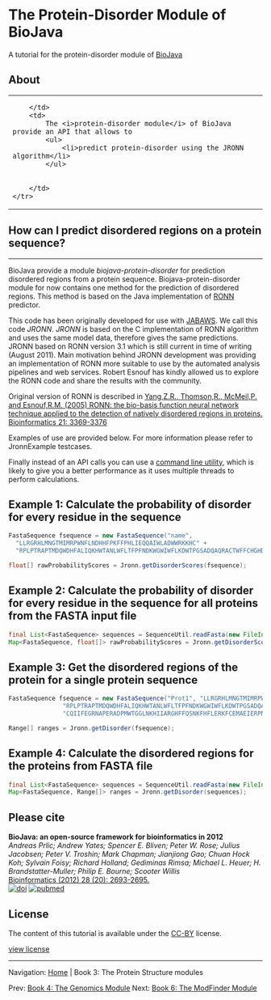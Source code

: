The Protein-Disorder Module of BioJava
=====================================================

A tutorial for the protein-disorder module of [BioJava](http://www.biojava.org)

## About
<table>
    <tr>
        <td>

        </td>
        <td>
            The <i>protein-disorder module</i> of BioJava provide an API that allows to
            <ul>
                <li>predict protein-disorder using the JRONN algorithm</li>
            </ul>


        </td>
    </tr>
</table>   

## How can I predict disordered regions on a protein sequence?
-----------------------------------------------------------

BioJava provide a module *biojava-protein-disorder* for prediction
disordered regions from a protein sequence. Biojava-protein-disorder
module for now contains one method for the prediction of disordered
regions. This method is based on the Java implementation of
[RONN](http://www.strubi.ox.ac.uk/RONN) predictor.

This code has been originally developed for use with
[JABAWS](http://www.compbio.dundee.ac.uk/jabaws). We call this code
*JRONN*. *JRONN* is based on the C implementation of RONN algorithm and
uses the same model data, therefore gives the same predictions. JRONN
based on RONN version 3.1 which is still current in time of writing
(August 2011). Main motivation behind JRONN development was providing an
implementation of RONN more suitable to use by the automated analysis
pipelines and web services. Robert Esnouf has kindly allowed us to
explore the RONN code and share the results with the community.

Original version of RONN is described in [Yang,Z.R., Thomson,R.,
McMeil,P. and Esnouf,R.M. (2005) RONN: the bio-basis function neural
network technique applied to the detection of natively disordered
regions in proteins. Bioinformatics 21:
3369-3376](http://bioinformatics.oxfordjournals.org/content/21/16/3369.full)

Examples of use are provided below. For more information please refer to
JronnExample testcases.

Finally instead of an API calls you can use a [ command line
utility](http://biojava.org/wikis/BioJava:CookBook3:ProteinDisorderCLI/ "wikilink"), which is
likely to give you a better performance as it uses multiple threads to
perform calculations.

Example 1: Calculate the probability of disorder for every residue in the sequence
----------------------------------------------------------------------------------

```java
FastaSequence fsequence = new FastaSequence("name",
  "LLRGRHLMNGTMIMRPWNFLNDHHFPKFFPHLIEQQAIWLADWWRKKHC" +
  "RPLPTRAPTMDQWDHFALIQKHWTANLWFLTFPFNDKWGWIWFLKDWTPGSADQAQRACTWFFCHGHDTN");

float[] rawProbabilityScores = Jronn.getDisorderScores(fsequence);
```

Example 2: Calculate the probability of disorder for every residue in the sequence for all proteins from the FASTA input file
-----------------------------------------------------------------------------------------------------------------------------

```java
final List<FastaSequence> sequences = SequenceUtil.readFasta(new FileInputStream("src/test/resources/fasta.in"));
Map<FastaSequence, float[]> rawProbabilityScores = Jronn.getDisorderScores(sequences); 
```

Example 3: Get the disordered regions of the protein for a single protein sequence
----------------------------------------------------------------------------------

```java
FastaSequence fsequence = new FastaSequence("Prot1", "LLRGRHLMNGTMIMRPWNFLNDHHFPKFFPHLIEQQAIWLADWWRKKHC" +
               "RPLPTRAPTMDQWDHFALIQKHWTANLWFLTFPFNDKWGWIWFLKDWTPGSADQAQRACTWFFCHGHDTN" +
               "CQIIFEGRNAPERADPMWTGGLNKHIIARGHFFQSNKFHFLERKFCEMAEIERPNFTCRTLDCQKFPWDDP");

Range[] ranges = Jronn.getDisorder(fsequence);
```

Example 4: Calculate the disordered regions for the proteins from FASTA file
----------------------------------------------------------------------------

```java
final List<FastaSequence> sequences = SequenceUtil.readFasta(new FileInputStream("src/test/resources/fasta.in"));
Map<FastaSequence, Range[]> ranges = Jronn.getDisorder(sequences);

```

## Please cite

**BioJava: an open-source framework for bioinformatics in 2012**<br/>
*Andreas Prlic; Andrew Yates; Spencer E. Bliven; Peter W. Rose; Julius Jacobsen; Peter V. Troshin; Mark Chapman; Jianjiong Gao; Chuan Hock Koh; Sylvain Foisy; Richard Holland; Gediminas Rimsa; Michael L. Heuer; H. Brandstatter-Muller; Philip E. Bourne; Scooter Willis* <br/>
[Bioinformatics (2012) 28 (20): 2693-2695.](http://bioinformatics.oxfordjournals.org/content/28/20/2693.abstract) <br/>
[![doi](http://img.shields.io/badge/doi-10.1093%2Fbioinformatics%2Fbts494-blue.svg?style=flat)](http://bioinformatics.oxfordjournals.org/content/28/20/2693.abstract) [![pubmed](http://img.shields.io/badge/pubmed-22877863-blue.svg?style=flat)](http://www.ncbi.nlm.nih.gov/pubmed/22877863)

## License

The content of this tutorial is available under the [CC-BY](http://creativecommons.org/licenses/by/3.0/) license.

[view license](../license.md)



<!--automatically generated footer-->

---

Navigation:
[Home](../README.md)
| Book 3: The Protein Structure modules

Prev: [Book 4: The Genomics Module](../genomics/README.md)
Next: [Book 6: The ModFinder Module](../modfinder/README.md)
